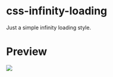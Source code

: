 # css-infinity-loading
Just a simple infinity loading style.

# Preview
![](https://github.com/css-infinity-loading/loading.gif)
